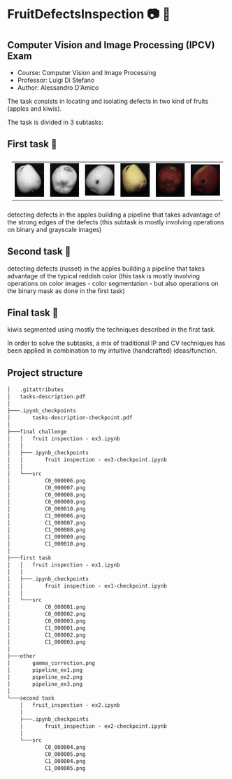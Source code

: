 # FruitDefectsInspection :camera: :apple:
## Computer Vision and Image Processing (IPCV) Exam

- Course: Computer Vision and Image Processing
- Professor: Luigi Di Stefano
- Author: Alessandro D'Amico

The task consists in locating and isolating defects in two kind of fruits (apples and kiwis).

The task is divided in 3 subtasks:
  ##  First task :apple:
  

<table style="padding:10px">
  <tr>
    <td> 
         <img src="./first task/src/C0_000001.png"  alt="1" width = 360px >
    </td>
    <td>
        <img src="./first task/src/C0_000002.png"  alt="1" width = 360px >
    </td>
    <td>
        <img src="./first task/src/C0_000003.png"  alt="1" width = 360px >
    </td>
    <td>
        <img src="./first task/src/C1_000001.png"  alt="1" width = 360px >
    </td>
    <td>
        <img src="./first task/src/C1_000002.png"  alt="1" width = 360px >
    </td>
    <td>
        <img src="./first task/src/C1_000003.png"  alt="1" width = 360px >
    </td>
  </tr>
</table>

  detecting defects in the apples building a pipeline that takes advantage of the strong edges of the defects (this subtask is mostly involving operations on binary and grayscale images)
  ## Second task :apple:
  detecting defects (russet) in the apples building a pipeline that takes advantage of the typical reddish color (this task is mostly involving operations on color images - color segmentation - but also operations on the binary mask as done in the first task)
  ## Final task :apple:
  kiwis segmented using mostly the techniques described in the first task. 
  
In order to solve the subtasks, a mix of traditional IP and CV techniques has been applied in combination to my intuitive (handcrafted) ideas/function.


## Project structure
```
│   .gitattributes
│   tasks-description.pdf
│
├───.ipynb_checkpoints
│       tasks-description-checkpoint.pdf
│
├───final challenge
│   │   fruit inspection - ex3.ipynb
│   │
│   ├───.ipynb_checkpoints
│   │       fruit inspection - ex3-checkpoint.ipynb
│   │
│   └───src
│           C0_000006.png
│           C0_000007.png
│           C0_000008.png
│           C0_000009.png
│           C0_000010.png
│           C1_000006.png
│           C1_000007.png
│           C1_000008.png
│           C1_000009.png
│           C1_000010.png
│
├───first task
│   │   fruit inspection - ex1.ipynb
│   │
│   ├───.ipynb_checkpoints
│   │       fruit inspection - ex1-checkpoint.ipynb
│   │
│   └───src
│           C0_000001.png
│           C0_000002.png
│           C0_000003.png
│           C1_000001.png
│           C1_000002.png
│           C1_000003.png
│
├───other
│       gamma_correction.png
│       pipeline_ex1.png
│       pipeline_ex2.png
│       pipeline_ex3.png
│
└───second task
    │   fruit_inspection - ex2.ipynb
    │
    ├───.ipynb_checkpoints
    │       fruit_inspection - ex2-checkpoint.ipynb
    │
    └───src
            C0_000004.png
            C0_000005.png
            C1_000004.png
            C1_000005.png
```
